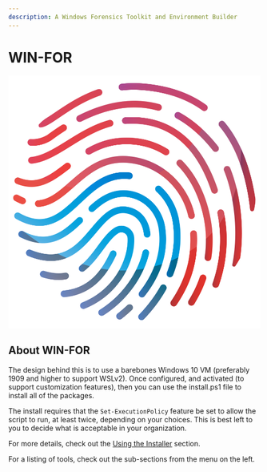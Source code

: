 ```yaml
---
description: A Windows Forensics Toolkit and Environment Builder
---
```


# WIN-FOR

![](.gitbook/assets/FingerPrint.png)

## About WIN-FOR

The design behind this is to use a barebones Windows 10 VM (preferably 1909 and higher to support WSLv2). Once configured, and activated (to support customization features), then you can use the install.ps1 file to install all of the packages.

The install requires that the `Set-ExecutionPolicy` feature be set to allow the script to run, at least twice, depending on your choices. This is best left to you to decide what is acceptable in your organization.

For more details, check out the [Using the Installer](installation/using-the-installer.md) section.

For a listing of tools, check out the sub-sections from the menu on the left.

